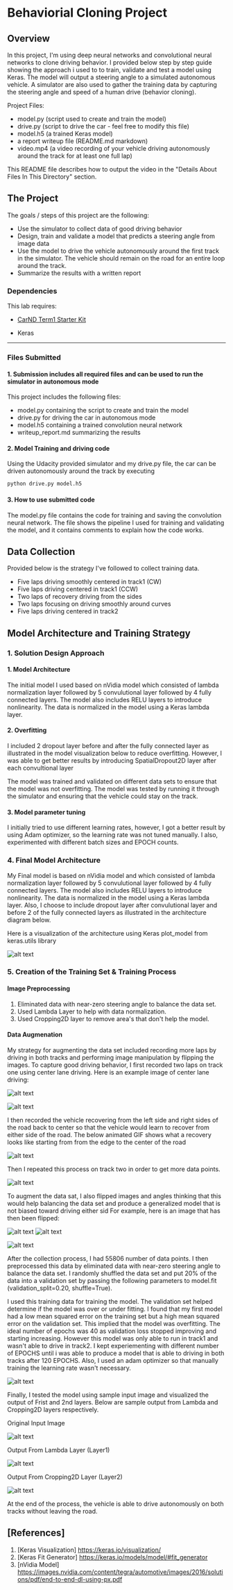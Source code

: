 # Behaviorial Cloning Project

[//]: # (Image References)

[image1]: ./images/model-architecture.png "Model Visualization"
[image2]: ./examples/placeholder.png "Grayscaling"
[image3]: ./examples/placeholder_small.png "Recovery Image"
[image4]: ./examples/placeholder_small.png "Recovery Image"
[image5]: ./examples/placeholder_small.png "Recovery Image"
[image6]: ./images/image-original.png "Normal Image"
[image7]: ./images/image-flipped.png "Flipped Image"
[image8]: ./images/track1.gif "Track 1 Animation"
[image8a]: ./images/track2run1.gif "Track 2 Animation"
[image9]: ./images/recovery.gif "Recovery Animation"


[image10]: ./images/test_input.png "Test Input Image"
[image11]: ./images/lambda_out.png "Lambda Layer ouptut"
[image12]: ./images/Cropping2d_out.png "Cropping2D output"

[image13]: ./images/hist.PNG "Data Set Histogram"
[image14]: ./images/hist_augmented.PNG "Augmented Histogram"
[image15]: ./images/model_loss.PNG "Model Validation Loss"


Overview
---


In this project, I'm using deep neural networks and convolutional neural networks to clone driving behavior. I provided below step by step guide showing the approach i used to to train, validate and test a model using Keras. The model will output a steering angle to a simulated autonomous vehicle. A simulator are also used to gather the training data by capturing the steering angle and speed of a human drive (behavior cloning).

Project Files: 
* model.py (script used to create and train the model)
* drive.py (script to drive the car - feel free to modify this file)
* model.h5 (a trained Keras model)
* a report writeup file (README.md markdown)
* video.mp4 (a video recording of your vehicle driving autonomously around the track for at least one full lap)

This README file describes how to output the video in the "Details About Files In This Directory" section.


The Project
---
The goals / steps of this project are the following:
* Use the simulator to collect data of good driving behavior 
* Design, train and validate a model that predicts a steering angle from image data
* Use the model to drive the vehicle autonomously around the first track in the simulator. The vehicle should remain on the road for an entire loop around the track.
* Summarize the results with a written report

### Dependencies
This lab requires:

* [CarND Term1 Starter Kit](https://github.com/udacity/CarND-Term1-Starter-Kit)

* Keras



---
### Files Submitted 

#### 1. Submission includes all required files and can be used to run the simulator in autonomous mode

This project includes the following files:
* model.py containing the script to create and train the model
* drive.py for driving the car in autonomous mode
* model.h5 containing a trained convolution neural network 
* writeup_report.md  summarizing the results

#### 2. Model Training and driving code
Using the Udacity provided simulator and my drive.py file, the car can be driven autonomously around the track by executing 
```sh
python drive.py model.h5
```

#### 3. How to use submitted code

The model.py file contains the code for training and saving the convolution neural network. The file shows the pipeline I used for training and validating the model, and it contains comments to explain how the code works.

## Data Collection

Provided below is the strategy I've followed to collect training data. 
* Five laps driving smoothly centered in track1 (CW)
* Five laps driving centered in track1 (CCW)
* Two laps of recovery driving from the sides
* Two laps focusing on driving smoothly around curves
* Five laps driving centered in track2



## Model Architecture and Training Strategy

### 1. Solution Design Approach


#### 1. Model Architecture

The initial model I used  based on nVidia model which consisted of lambda normalization layer followed by 5 convulutional layer followed by 4 fully connected layers. The model also includes RELU layers to introduce nonlinearity. The data is normalized in the model using a Keras lambda layer. 


#### 2. Overfitting

I included 2 dropout layer before and after the fully connected layer as illustrated in the model visualization below to reduce overfitting. However, I was able to get better results by introducing SpatialDropout2D layer after each convultional layer

The model was trained and validated on different data sets to ensure that the model was not overfitting. The model was tested by running it through the simulator and ensuring that the vehicle could stay on the track.



#### 3. Model parameter tuning

I initially tried to use different learning rates, however, I got a better result by using Adam optimizer, so the learning rate was not tuned manually. I also, experimented with different batch sizes and EPOCH counts. 




### 4. Final Model Architecture


My Final model is based on nVidia model and which consisted of lambda normalization layer followed by 5 convulutional layer followed by 4 fully connected layers. The model also includes RELU layers to introduce nonlinearity. The data is normalized in the model using a Keras lambda layer. Also, I choose to include dropout layer after convulutional layer and before 2 of the fully connected layers as illustrated in the architecture diagram below. 

Here is a visualization of the architecture using Keras plot_model from keras.utils library 

![alt text][image1]




### 5. Creation of the Training Set & Training Process


#### Image Preprocessing
1. Eliminated data with near-zero steering angle to balance the data set.
2. Used Lambda Layer to help with data normalization.
3. Used Cropping2D layer to remove area's that don't help the model.

#### Data Augmenation
My strategy for augmenting the data set included recording more laps by driving in both tracks and performing image manipulation by flipping the images. To capture good driving behavior, I first recorded two laps on track one using center lane driving. Here is an example image of center lane driving:

![alt text][image8]

![alt text][image13]

I then recorded the vehicle recovering from the left side and right sides of the road back to center so that the vehicle would learn to  recover from either side of the road. The below animated GIF shows what a recovery looks like starting from from the edge to the center of the road


![alt text][image9]

Then I repeated this process on track two in order to get more data points.

![alt text][image8a]

To augment the data sat, I also flipped images and angles thinking that this would help balancing the data set and produce a generalized model that is not biased toward driving either sid For example, here is an image that has then been flipped:

![alt text][image6]
![alt text][image7]

![alt text][image14]

After the collection process, I had 55806 number of data points. I then preprocessed this data by eliminated data with near-zero steering angle to balance the data set. I randomly shuffled the data set and put 20% of the data into a validation set by passing the following parameters to model.fit (validation_split=0.20, shuffle=True). 

I used this training data for training the model. The validation set helped determine if the model was over or under fitting. I found that my first model had a low mean squared error on the training set but a high mean squared error on the validation set. This implied that the model was overfitting. The ideal number of epochs was 40 as validation loss stopped improving and starting increasing.  However this model was only able to run in track1 and wasn't able to drive in track2. I kept experiementing with different number of EPOCHS until i was able to produce a model that is able to driving in both tracks after 120 EPOCHS. Also, I used an adam optimizer so that manually training the learning rate wasn't necessary.

![alt text][image15]


Finally, I tested the model using sample input image and visualized the output of Frist and 2nd layers. Below are sample output from Lambda and Cropping2D layers respectively. 

Original Input Image

![alt text][image10]

Output From Lambda Layer (Layer1)

![alt text][image11]

Output From Cropping2D Layer (Layer2)

![alt text][image12]

At the end of the process, the vehicle is able to drive autonomously on both tracks without leaving the  road.

## [References]

1. [Keras Visualization] https://keras.io/visualization/
2. [Keras Fit Generator] https://keras.io/models/model/#fit_generator
3. [nVidia Model] https://images.nvidia.com/content/tegra/automotive/images/2016/solutions/pdf/end-to-end-dl-using-px.pdf
